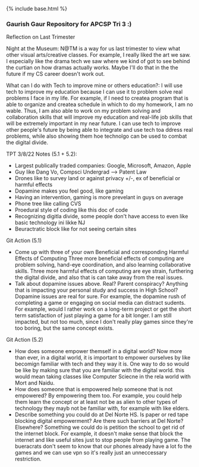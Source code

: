 {% include base.html %}



###  Gaurish Gaur Repository for APCSP Tri 3 :)

Reflection on Last Trimester

Night at the Museum: N@TM is a way for us last trimester to view what other visual arts/creative classes. For example, I really liked the art we saw. I especially like the drama tech we saw where we kind of got to see behind the curtian on how dramas actually works. Maybe I'll do that in the the future if my CS career doesn't work out.

What can I do with Tech to improve mine or others education?: I will use tech to improve my education because I can use it to problem solve real problems I face in my life. For example, if I need to createa  program that is able to organize and createa  schedule in which to do my homework, I am no wable. Thus, I am also able to work on my problem solving and collaboration skills that will improve my education and real-life job skills that will be extremely important in my near future. I can use tech to improve other people's future by being able to integrate and use tech toa ddress real problems, while also showing them hoe technolgo can be used to combat the digital divide.

TPT 3/8/22 Notes (5.1 + 5.2):
  * Largest publically traded companies: Google, Microsoft, Amazon, Apple
  * Guy like Dang Vo, Compsci Undergrad --> Patent Law
  * Drones like to survey land or against privacy +/-, ex of beneficial or harmful effects
  * Dopamine makes you feel good, like gaming
  * Having an intervention, gaming is more prevelant in guys on average
  * Phone tree like calling CVS
  * Proedural style of coding like this doc of code
  * Recognizing digitla divide, some people don't have access to even like basic technology ini likke NJ
  * Beuractratic block like for not seeing certain sites
   
 Git Action (5.1)
  * Come up with three of your own Beneficial and corresponding Harmful Effects of Computing
     Three more beneficial effects of computing are problem solving, hand-eye coordination, and also learning collaborative skills. Three more harmful effects of computing are eye strain, furthering the digital divide, and also that is can take away from the real issues.
  * Talk about dopamine issues above. Real? Parent conspiracy? Anything that is impacting your personal study and success in High School?
     Dopamine issues are real for sure. For example, the dopamine rush of completing a game or engaging on social media can distract sudents. For example, would I rather work on a long-term project or get the short term satisfaction of just playing a game for a bit longer. I am still impacted, but not too much, since I don't really play games since they're too boring, but the same concept exists.

 Git Action (5.2)
  *  How does someone empower themself in a digital world?
     Now more than ever, in a digital world, it is important to empower ourselves by like becomign familiar with tech and they way it is. One way to do so would be like by making sure that you are familiar with the digital world. this would mean taking classes like Computer Sciecne in the rela world with Mort and Naidu.
  *  How does someone that is empowered help someone that is not empowered? 
     By empowering them too. For example, you could help them learn the concept or at least not be as alien to other types of technology they mayb not be familiar with, for example with like elders.  
  *  Describe something you could do at Del Norte HS. Is paper or red tape blocking digital empowerment? Are there such barriers at Del Norte? Elsewhere?
     Something we could do is petition the school to get rid of the internet block. For example, it doesn't make sense that block the internet and like useful sites just to stop people from playing game. The bueracrats don't seem to know that our phones already have  a lot fo the games and we can use vpn so it's really just an unneccessary restriction.

  




